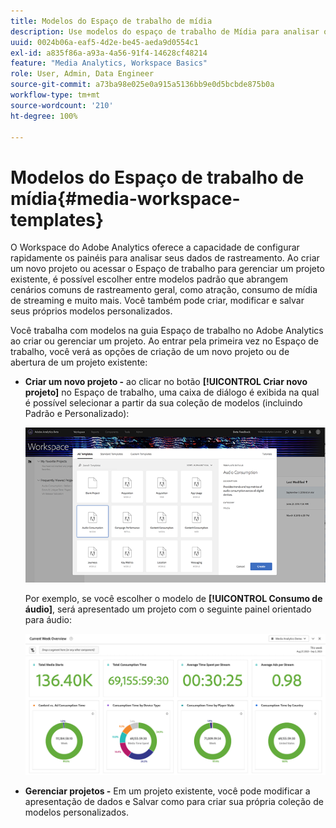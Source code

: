 ```yaml
---
title: Modelos do Espaço de trabalho de mídia
description: Use modelos do espaço de trabalho de Mídia para analisar os dados de rastreamento. Escolha modelos padrão para Atração ou Mídia de streaming ou crie seus próprios modelos personalizados.
uuid: 0024b06a-eaf5-4d2e-be45-aeda9d0554c1
exl-id: a835f86a-a93a-4a56-91f4-14628cf48214
feature: "Media Analytics, Workspace Basics"
role: User, Admin, Data Engineer
source-git-commit: a73ba98e025e0a915a5136bb9e0d5bcbde875b0a
workflow-type: tm+mt
source-wordcount: '210'
ht-degree: 100%

---
```


# Modelos do Espaço de trabalho de mídia{#media-workspace-templates}

O Workspace do Adobe Analytics oferece a capacidade de configurar rapidamente os painéis para analisar seus dados de rastreamento. Ao criar um novo projeto ou acessar o Espaço de trabalho para gerenciar um projeto existente, é possível escolher entre modelos padrão que abrangem cenários comuns de rastreamento geral, como atração, consumo de mídia de streaming e muito mais. Você também pode criar, modificar e salvar seus próprios modelos personalizados.

Você trabalha com modelos na guia Espaço de trabalho no Adobe Analytics ao criar ou gerenciar um projeto. Ao entrar pela primeira vez no Espaço de trabalho, você verá as opções de criação de um novo projeto ou de abertura de um projeto existente:

* **Criar um novo projeto -** ao clicar no botão **[!UICONTROL Criar novo projeto]** no Espaço de trabalho, uma caixa de diálogo é exibida na qual é possível selecionar a partir da sua coleção de modelos (incluindo Padrão e Personalizado):

   ![](/help/reporting/assets/all-templates-audio.png)

   Por exemplo, se você escolher o modelo de **[!UICONTROL Consumo de áudio]**, será apresentado um projeto com o seguinte painel orientado para áudio:

   ![](/help/reporting/assets/aa-workspace.png)

* **Gerenciar projetos -** Em um projeto existente, você pode modificar a apresentação de dados e Salvar como para criar sua própria coleção de modelos personalizados.
